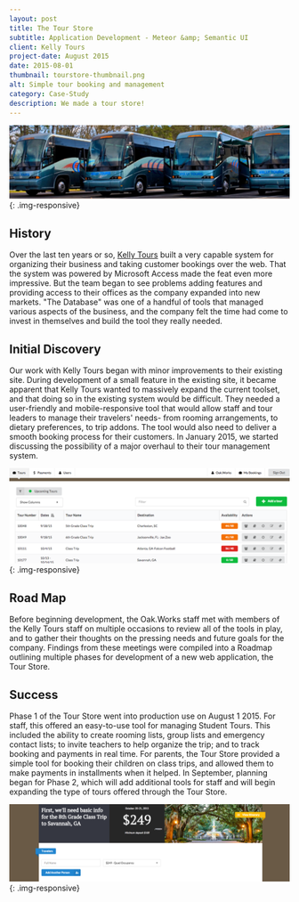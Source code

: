 ```yaml
---
layout: post
title: The Tour Store
subtitle: Application Development - Meteor &amp; Semantic UI
client: Kelly Tours
project-date: August 2015
date: 2015-08-01
thumbnail: tourstore-thumbnail.png
alt: Simple tour booking and management
category: Case-Study
description: We made a tour store!
---
```


![Kelly Tours Buses]( /img/portfolio/kelly_tours_buses.png "Ready to take you anywhere" ){: .img-responsive}


## History
Over the last ten years or so, [Kelly Tours](http://www.kellytours.com) built a very capable system for organizing their business and taking customer bookings over the web. That the system was powered by Microsoft Access made the feat even more impressive. But the team began to see problems adding features and providing access to their offices as the company expanded into new markets. "The Database" was one of a handful of tools that managed various aspects of the business, and the company felt the time had come to invest in themselves and build the tool they really needed.

## Initial Discovery

Our work with Kelly Tours began with minor improvements to their existing site. During development of a small feature in the existing site, it became apparent that Kelly Tours wanted to massively expand the current toolset, and that doing so in the existing system would be difficult. They needed a user-friendly and mobile-responsive tool that would allow staff and tour leaders to manage their travelers' needs- from rooming arrangements, to dietary preferences, to trip addons. The tool would also need to deliver a smooth booking process for their customers. In January 2015, we started discussing the possibility of a major overhaul to their tour management system.

![The TourStore admin interface]( /img/portfolio/tourstore.png "An app that takes you anywhere" ){: .img-responsive}

## Road Map
Before beginning development, the Oak.Works staff met with members of the Kelly Tours staff on multiple occasions to review all of the tools in play, and to gather their thoughts on the pressing needs and future goals for the company. Findings from these meetings were compiled into a Roadmap outlining multiple phases for development of a new web application, the Tour Store.

## Success

Phase 1 of the Tour Store went into production use on August 1 2015. For staff, this offered an easy-to-use tool for managing Student Tours. This included the ability to create rooming lists, group lists and emergency contact lists; to invite teachers to help organize the trip; and to track booking and payments in real time. For parents, the Tour Store provided a simple tool for booking their children on class trips, and allowed them to make payments in installments when it helped. In September, planning began for Phase 2, which will add additional tools for staff and will begin expanding the type of tours offered through the Tour Store.

![Booking a tour via the Tour Store]( /img/portfolio/tourstore2.png "Booking a tour via the Tour Store" ){: .img-responsive}
